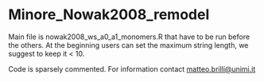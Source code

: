 # Minore_Nowak2008_remodel


Main file is nowak2008_ws_a0_a1_monomers.R that have to be run before the others. At the beginning users can set the maximum string length, we suggest to keep it < 10.

Code is sparsely commented.
For information contact
matteo.brilli@unimi.it
